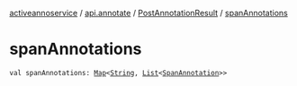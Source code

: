 [activeannoservice](../../index.md) / [api.annotate](../index.md) / [PostAnnotationResult](index.md) / [spanAnnotations](./span-annotations.md)

# spanAnnotations

`val spanAnnotations: `[`Map`](https://kotlinlang.org/api/latest/jvm/stdlib/kotlin.collections/-map/index.html)`<`[`String`](https://kotlinlang.org/api/latest/jvm/stdlib/kotlin/-string/index.html)`, `[`List`](https://kotlinlang.org/api/latest/jvm/stdlib/kotlin.collections/-list/index.html)`<`[`SpanAnnotation`](../../document.annotation/-span-annotation/index.md)`>>`